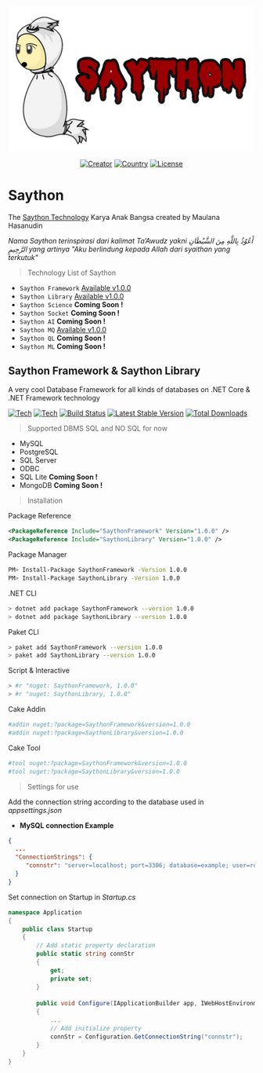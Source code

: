 ![GitHub Logo](/logo.png)
<p align="center">
<a href="https://www.nuget.org/packages/SaythonMQ"><img src="https://img.shields.io/badge/creator-%40thisismaulanaa-blueviolet" alt="Creator"></a>
<a href="https://www.nuget.org/packages/SaythonMQ"><img src="https://img.shields.io/badge/made-indonesia-important" alt="Country"></a>
<a href="https://www.nuget.org/packages/SaythonMQ"><img src="https://img.shields.io/badge/licence-MIT-yellowgreen" alt="License"></a>
</p>

# Saython
The [Saython Technology](https://github.com/maurana/Saython) Karya Anak Bangsa created by Maulana Hasanudin

*Nama Saython terinspirasi dari kalimat Ta’Awudz yakni أَعُوْذُ بِاللَّهِ مِنَ الشَّيْطَانِ الرَّجِيمِِ yang artinya "Aku berlindung kepada Allah dari syaithan yang terkutuk"*

> Technology List of Saython
* `Saython Framework` [Available v1.0.0](https://www.nuget.org/packages/SaythonFramework)
* `Saython Library`   [Available v1.0.0](https://www.nuget.org/packages/SaythonLibrary)
* `Saython Science`   **Coming Soon !** 
* `Saython Socket`    **Coming Soon !** 
* `Saython AI`        **Coming Soon !** 
* `Saython MQ`        [Available v1.0.0](https://www.nuget.org/packages/SaythonMQ)
* `Saython QL`        **Coming Soon !** 
* `Saython ML`        **Coming Soon !** 



## Saython Framework & Saython Library
A very cool Database Framework for all kinds of databases on .NET Core & .NET Framework technology
<p align="left">
<a href="https://www.nuget.org/packages/SaythonMQ"><img src="https://img.shields.io/badge/netcore-v3.1.0-brightgreen" alt="Tech"></a>
<a href="https://www.nuget.org/packages/SaythonMQ"><img src="https://img.shields.io/badge/netframework-v4.6.0-blueviolet" alt="Tech"></a>
<a href="https://www.nuget.org/packages/SaythonMQ"><img src="https://www.fuget.org/packages/SaythonMQ/badge.svg" alt="Build Status"></a>
<a href="https://www.nuget.org/packages/SaythonMQ"><img src="https://img.shields.io/nuget/v/SaythonMQ" alt="Latest Stable Version"></a>
<a href="https://www.nuget.org/packages/SaythonMQ"><img src="https://img.shields.io/nuget/dt/SaythonMQ?color=red&style=flat-square" alt="Total Downloads"></a>
</p>

> Supported DBMS SQL and NO SQL for now
- MySQL
- PostgreSQL
- SQL Server
- ODBC
- SQL Lite **Coming Soon !**
- MongoDB **Coming Soon !**

> Installation

Package Reference
```xml
<PackageReference Include="SaythonFramework" Version="1.0.0" />
<PackageReference Include="SaythonLibrary" Version="1.0.0" />
```
Package Manager
```bash
PM> Install-Package SaythonFramework -Version 1.0.0
PM> Install-Package SaythonLibrary -Version 1.0.0
```
.NET CLI
```bash
> dotnet add package SaythonFramework --version 1.0.0
> dotnet add package SaythonLibrary --version 1.0.0
```
Paket CLI
```bash
> paket add SaythonFramework --version 1.0.0
> paket add SaythonLibrary --version 1.0.0
```
Script & Interactive
```bash
> #r "nuget: SaythonFramework, 1.0.0"
> #r "nuget: SaythonLibrary, 1.0.0"
```
Cake Addin
```bash
#addin nuget:?package=SaythonFramework&version=1.0.0
#addin nuget:?package=SaythonLibrary&version=1.0.0
```
Cake Tool
```bash
#tool nuget:?package=SaythonFramework&version=1.0.0
#tool nuget:?package=SaythonLibrary&version=1.0.0
``` 
> Settings for use

Add the connection string according to the database used in *appsettings.json*

- **MySQL connection Example**
```json
{
  ...
  "ConnectionStrings": {
     "connstr": "server=localhost; port=3306; database=example; user=root; password=password"
  }
}
```

Set connection on Startup in *Startup.cs*
```c#
namespace Application
{
    public class Startup
    {
        // Add static property declaration
        public static string connStr
        {
            get;
            private set;
        }

        public void Configure(IApplicationBuilder app, IWebHostEnvironment env)
        {
            ...
            // Add initialize property
            connStr = Configuration.GetConnectionString("connstr");
        }
    }
}
```
